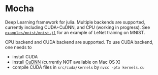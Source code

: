 # Mocha

<!--
[![Build Status](https://travis-ci.org/pluskid/Mocha.jl.svg?branch=master)](https://travis-ci.org/pluskid/Mocha.jl)
-->

Deep Learning framework for julia. Multiple backends are supported, currently including CUDA+CuDNN, and CPU (working in progress). See [`examples/mnist/mnist.jl`](examples/mnist/mnist.jl) for an example of LeNet training on MNIST.

CPU backend and CUDA backend are supported. To use CUDA backend, one needs to

- install CUDA
- install [CuDNN](https://developer.nvidia.com/cuDNN) (currently NOT available on Mac OS X)
- compile CUDA files in `src/cuda/kernels` by `nvcc -ptx kernels.cu`

